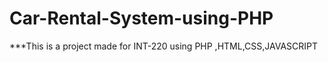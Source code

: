 # Car-Rental-System-using-PHP

***This is a project made for INT-220 using PHP ,HTML,CSS,JAVASCRIPT
